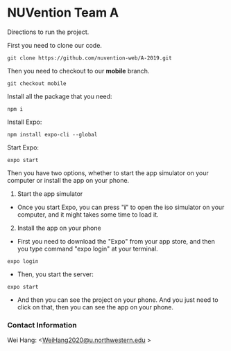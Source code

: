 # NUVention Team A

Directions to run the project.

First you need to clone our code.

```
git clone https://github.com/nuvention-web/A-2019.git
```

Then you need to checkout to our **mobile** branch.

```
git checkout mobile
```

Install all the package that you need:

```
npm i
```

Install Expo:

```
npm install expo-cli --global
```

Start Expo:

```
expo start
```

Then you have two options, whether to start the app simulator on your computer or install the app on your phone.

1. Start the app simulator

* Once you start Expo, you can press "**i**" to open the iso simulator on your computer, and it might takes some time to load it.

2. Install the app on your phone

* First you need to download the "Expo" from your app store, and then you type command "expo login" at your terminal.

```
expo login
```

* Then, you start the server:

```
expo start
```

* And then you can see the project on your phone. And you just need to click on that, then you can see the app on your phone.


### Contact Information

Wei Hang: <WeiHang2020@u.northwestern.edu >
